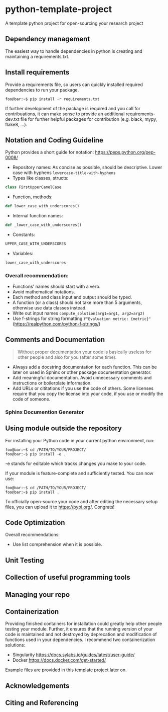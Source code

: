# python-template-project
A template python project for open-sourcing your research project


## Dependency management

The easiest way to handle dependencies in python is creating and maintaining a requirements.txt.

## Install requirements
Provide a requirements file, so users can quickly installed required dependencies to run your package.

```console
foo@bar:~$ pip install -r requirements.txt
```

If further development of the package is required and you call for contribuations, it can make sense to provide an additional requirements-dev.txt file for further helpful packages for contribution (e.g. black, mypy, flake8, ...).

## Notation and Coding Guideline

Python provides a short guide for notation: https://peps.python.org/pep-0008/

- Repository names: As concise as possible, should be descriptive. Lower case with hyphens `lowercase-title-with-hyphens`
- Types like classes, structs: 

```python
class FirstUpperCamelCase
```

- Function, methods: 
```python 
def lower_case_with_underscores()
```

- Internal function names: 

```python  
def _lower_case_with_underscores()
```

- Constants: 
```python 
UPPER_CASE_WITH_UNDERSCORES
```
- Variables: 
```python 
lower_case_with_underscores
```

### Overall recommendation:
- Functions' names should start with a verb.
- Avoid mathematical notations.
- Each method and class input and output should be typed.
- A function (or a class) should not take more than 5 arguments, otherwise use data classes instead.
- Write out input names `compute_solution(arg1=arg1, arg2=arg2)`
- Use f-strings for string formatting `f"Evaluation metric: {metric}"` (https://realpython.com/python-f-strings/)

## Comments and Documentation
> Without proper documentation your code is basically useless for other people and also for you (after some time).

- Always add a docstring documentation for each function. This can be later on used in Sphinx or other package documentation generator.
- Add meaningful documentation. Avoid unnecessary comments and instructions or boilerplate information.
- Add URLs or cititations if you use the code of others. Some licenses require that you copy the license into your code, if you use or modify the code of someone.

### Sphinx Documention Generator

## Using module outside the repository

For installing your Python code in your current python environment, run:
```console
foo@bar:~$ cd /PATH/TO/YOUR/PROJECT/
foo@bar:~$ pip install -e . 
```
-e stands for editable which tracks changes you make to your code.

If your module is feature-complete and sufficiently tested. You can now use:
```console
foo@bar:~$ cd /PATH/TO/YOUR/PROJECT/
foo@bar:~$ pip install . 
```

To officially open-source your code and after editing the necessary setup files, you can upload it to
https://pypi.org/. Congrats! 

## Code Optimization
Overall recommendations:
- Use list comprehension when it is possible.

## Unit Testing

## Collection of useful programming tools

## Managing your repo


## Containerization
Providing finished containers for installation could greatly help other people testing your module. Further, it ensures that the running version of your code is maintained and not destroyed by deprecation and modification of functions used in your dependencies. I recommend two containerization solutions: 
- Singularity https://docs.sylabs.io/guides/latest/user-guide/
- Docker https://docs.docker.com/get-started/

Example files are provided in this template project later on.

## Acknowledgements

## Citing and Referencing
